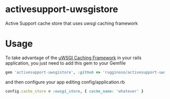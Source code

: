 activesupport-uwsgistore
========================

Active Support cache store that uses uwsgi caching framework


Usage
=====

To take advantage of the [uWSGI Caching Framework](http://uwsgi-docs.readthedocs.org/en/latest/Caching.html)
in your rails application, you just need to add this gem to your Gemfile

```ruby
gem 'activesupport-uwsgistore', :github => 'rugginoso/activesupport-uwsgistore'

```

and then configure your app editing config/application.rb
```ruby
config.cache_store = :uwsgi_store, { cache_name: 'whatever' }

```
